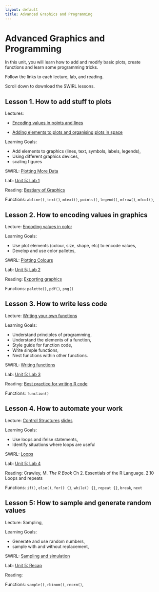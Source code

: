 ```yaml
---
layout: default
title: Advanced Graphics and Programming
---
```


# Advanced Graphics and Programming

In this unit, you will learn how to add and modify basic plots, create functions and learn some programming tricks.

Follow the links to each lecture, lab, and reading.

Scroll down to download the SWIRL lessons.


## Lesson 1. How to add stuff to plots

Lectures: 

 - [Encoding values in points and lines](../unit5/encoding-values.html)

 - [Adding elements to plots and organising plots in space](../unit5/adding-to-plots.html)

Learning Goals:
 - Add elements to graphics (lines, text, symbols, labels, legends),
 - Using different graphics devices,
 - scaling figures

SWIRL: [Plotting More Data](../unit5/swirl/Plotting_More_Data.html)

Lab: [Unit 5: Lab 1](../unit5/labs.html)

Reading: [Bestiary of Graphics](../unit5/bestiary-graphics.html)

Functions: `abline()`, `text()`, `mtext()`, `points()`, `legend()`, `mfrow()`, `mfcol()`,


## Lesson 2. How to encoding values in graphics

Lecture: [Encoding values in color](../unit5/using-colour.html)

Learning Goals:
 - Use plot elements (colour, size, shape, etc) to encode values,
 - Develop and use color palletes,


SWIRL: [Plotting Colours](../unit5/swirl/Plotting_Colours.html)

Lab: [Unit 5: Lab 2](../unit5/labs.html)

Reading: [Exporting graphics](../unit5/exporting-graphics.html)

Functions: `palette()`, `pdf()`, `png()`


## Lesson 3. How to write less code

Lecture: [Writing your own functions](../unit5/functions.html)

Learning Goals:
 - Understand principles of programming,
 - Understand the elements of a function,
 - Style guide for function code,
 - Write simple functions,
 - Nest functions within other functions.

SWIRL: [Writing functions](../unit5/swirl/Functions.html)

Lab: [Unit 5: Lab 3](../unit5/labs.html)

Reading: [Best practice for writing R code](https://swcarpentry.github.io/r-novice-inflammation/06-best-practices-R/index.html)

Functions: `function()`



## Lesson 4. How to automate your work

Lecture: [Control Structures](../unit5/control-structures.html) [slides](../unit5/control-structures-slides.html)

Learning Goals:
 - Use loops and ifelse statements,
 - Identify situations where loops are useful


SWIRL: [Loops](../unit5/swirl/Loops.html)

Lab: [Unit 5: Lab 4](../unit5/labs.html)

Reading: Crawley, M. *The R Book* Ch 2. Essentials of the R Language. 2.10 Loops and repeats

Functions: `if()`, `else()`, `for() {}`, `while() {}`, `repeat {}`, `break`, `next`


## Lesson 5: How to sample and generate random values

Lecture: Sampling,

Learning Goals:
 - Generate and use random numbers,
 - sample with and without replacement,


SWIRL: [Sampling and simulation](../unit5/swirl/Simulation.html)

Lab: [Unit 5: Recap](../unit5/labs.html)

Reading:

Functions: `sample()`, `rbinom()`, `rnorm()`,

